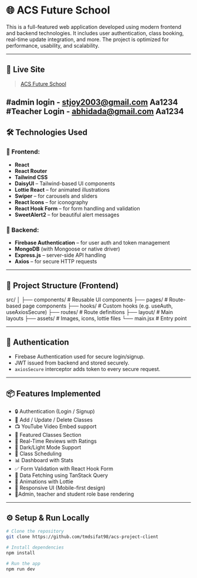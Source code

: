# 🌐 ACS Future School

This is a full-featured web application developed using modern frontend and backend technologies. It includes user authentication, class booking, real-time update integration, and more. The project is optimized for performance, usability, and scalability.

---

## 🚀 Live Site
> [ACS Future School](https://acs-future-school1.web.app/)

#admin login - stjoy2003@gmail.com Aa1234
#Teacher Login - abhidada@gmail.com Aa1234
---

## 🛠️ Technologies Used

### 🔹 Frontend:
- **React**
- **React Router**
- **Tailwind CSS** 
- **DaisyUI** – Tailwind-based UI components
- **Lottie React** – for animated illustrations
- **Swiper** – for carousels and sliders
- **React Icons** – for iconography
- **React Hook Form** – for form handling and validation
- **SweetAlert2** – for beautiful alert messages

### 🔹 Backend:
- **Firebase Authentication** – for user auth and token management
- **MongoDB** (with Mongoose or native driver)
- **Express.js** – server-side API handling
- **Axios** – for secure HTTP requests

---

## 📁 Project Structure (Frontend)

src/
│
├── components/ # Reusable UI components
├── pages/ # Route-based page components
├── hooks/ # Custom hooks (e.g. useAuth, useAxiosSecure)
├── routes/ # Route definitions
├── layout/ # Main layouts
├── assets/ # Images, icons, lottie files
└── main.jsx # Entry point

---

## 🔐 Authentication
- Firebase Authentication used for secure login/signup.
- JWT issued from backend and stored securely.
- `axiosSecure` interceptor adds token to every secure request.

---

## 📦 Features Implemented

- 🔒 Authentication (Login / Signup)
- 🏫 Add / Update / Delete Classes
- 📺 YouTube Video Embed support
- 🌟 Featured Classes Section
- 📝 Real-Time Reviews with Ratings
- 🌙 Dark/Light Mode Support
- 📆 Class Scheduling
- 📊 Dashboard with Stats
- ✅ Form Validation with React Hook Form
- 🧠 Data Fetching using TanStack Query
- 🎉 Animations with Lottie
- 📲 Responsive UI (Mobile-first design)
- 🏫Admin, teacher and student role base rendering

---

## ⚙️ Setup & Run Locally

```bash
# Clone the repository
git clone https://github.com/tmdsifat98/acs-project-client

# Install dependencies
npm install

# Run the app
npm run dev
```
